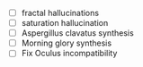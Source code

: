  - [ ] fractal hallucinations
 - [ ] saturation hallucination
 - [ ] Aspergillus clavatus synthesis
 - [ ] Morning glory synthesis
 - [ ] Fix Oculus incompatibility